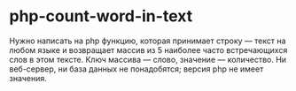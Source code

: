 # php-count-word-in-text
Нужно написать на php функцию, которая принимает строку — текст на любом языке
и возвращает массив из 5 наиболее часто встречающихся слов в этом тексте.
Ключ массива — слово, значение — количество.
Ни веб-сервер, ни база данных не понадобятся; версия php не имеет значения.

